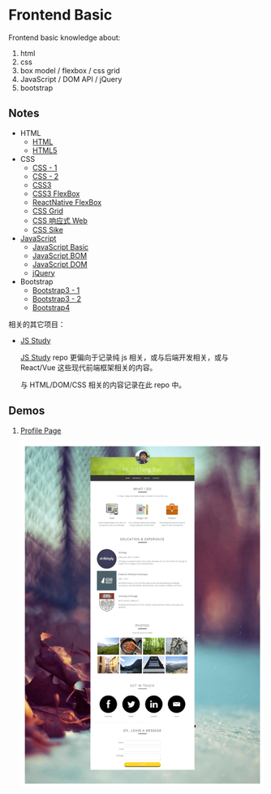# Frontend Basic

Frontend basic knowledge about:

1. html
1. css
1. box model / flexbox / css grid
1. JavaScript / DOM API / jQuery
1. bootstrap

## Notes

* HTML
  * [HTML](notes/html.md)
  * [HTML5](notes/html5.md)
* CSS
  * [CSS - 1](notes/css-1.md)
  * [CSS - 2](notes/css-2.md)
  * [CSS3](notes/css3.md)
  * [CSS3 FlexBox](notes/css3-flexbox.md)
  * [ReactNative FlexBox](notes/react-native-flexbox.md)
  * [CSS Grid](notes/css-grid.md)
  * [CSS 响应式 Web](notes/css-responsive.md)
  * [CSS Sike](notes/css-sike.md)
* [JavaScript](notes/javascript-readme.md)
  * [JavaScript Basic](notes/javascript-basic.md)
  * [JavaScript BOM](notes/javascript-bom.md)
  * [JavaScript DOM](notes/javascript-dom.md)
  * [jQuery](notes/javascript-jquery.md)
* Bootstrap
  * [Bootstrap3 - 1](notes/bootstrap3-1.md)
  * [Bootstrap3 - 2](notes/bootstrap3-2.md)
  * [Bootstrap4](notes/bootstrap4.md)

相关的其它项目：

- [JS Study](https://github.com/baurine/js-study)

  [JS Study](https://github.com/baurine/js-study) repo 更偏向于记录纯 js 相关，或与后端开发相关，或与 React/Vue 这些现代前端框架相关的内容。

  与 HTML/DOM/CSS 相关的内容记录在此 repo 中。

## Demos

1. [Profile Page](http://baurine.github.io/sike-css/)

   ![](./art/css-profile-page.png)
